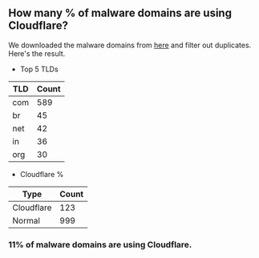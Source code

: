 ## How many % of malware domains are using Cloudflare?


We downloaded the malware domains from [here](https://urlhaus.abuse.ch) and filter out duplicates.
Here's the result.


[//]: # (start replacement)


- Top 5 TLDs

| TLD | Count |
| --- | --- |
| com | 589 |
| br | 45 |
| net | 42 |
| in | 36 |
| org | 30 |


- Cloudflare %

| Type | Count |
| --- | --- |
| Cloudflare | 123 |
| Normal | 999 |


### 11% of malware domains are using Cloudflare.